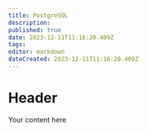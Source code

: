 ```yaml
---
title: PostgreSQL
description: 
published: true
date: 2023-12-11T11:16:20.409Z
tags: 
editor: markdown
dateCreated: 2023-12-11T11:16:20.409Z
---
```


# Header
Your content here
